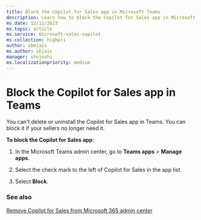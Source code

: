 ```yaml
---
title: Block the Copilot for Sales app in Microsoft Teams
description: Learn how to block the Copilot for Sales app in Microsoft Teams
ms.date: 12/11/2023
ms.topic: article
ms.service: microsoft-sales-copilot
ms.collection: highpri
author: sbmjais
ms.author: shjais
manager: shujoshi
ms.localizationpriority: medium
---
```


# Block the Copilot for Sales app in Teams



You can't delete or uninstall the Copilot for Sales app in Teams. You can block it if your sellers no longer need it.

**To block the Copilot for Sales app**:

1.  In the Microsoft Teams admin center, go to **Teams apps** &gt; **Manage apps**.

2.  Select the check mark to the left of Copilot for Sales in the app list.

3.  Select **Block**.

### See also

[Remove Copilot for Sales from Microsoft 365 admin center](disable-viva-sales.md)